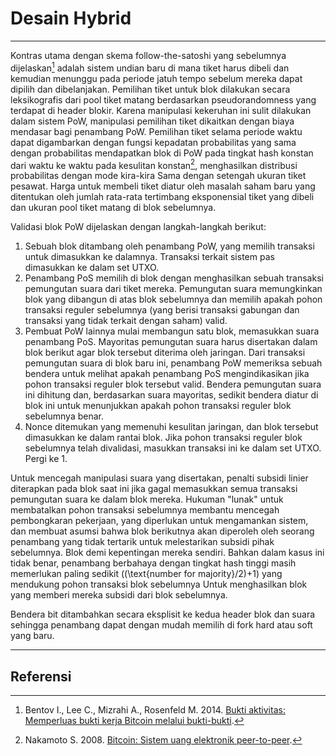 # Desain Hybrid

---

Kontras utama dengan skema follow-the-satoshi yang sebelumnya dijelaskan[^1] adalah sistem undian baru di mana tiket harus dibeli dan kemudian menunggu pada periode jatuh tempo sebelum mereka dapat dipilih dan dibelanjakan. Pemilihan tiket untuk blok dilakukan secara leksikografis dari pool tiket matang berdasarkan pseudorandomness yang terdapat di header blokir. Karena manipulasi kekeruhan ini sulit dilakukan dalam sistem PoW, manipulasi pemilihan tiket dikaitkan dengan biaya mendasar bagi penambang PoW. Pemilihan tiket selama periode waktu dapat digambarkan dengan fungsi kepadatan probabilitas yang sama dengan probabilitas mendapatkan blok di PoW pada tingkat hash konstan dari waktu ke waktu pada kesulitan konstan[^2], menghasilkan distribusi probabilitas dengan mode kira-kira Sama dengan setengah ukuran tiket pesawat. Harga untuk membeli tiket diatur oleh masalah saham baru yang ditentukan oleh jumlah rata-rata tertimbang eksponensial tiket yang dibeli dan ukuran pool tiket matang di blok sebelumnya.

Validasi blok PoW dijelaskan dengan langkah-langkah berikut:

1. Sebuah blok ditambang oleh penambang PoW, yang memilih transaksi untuk dimasukkan ke dalamnya. Transaksi terkait sistem pas dimasukkan ke dalam set UTXO.
2. Penambang PoS memilih di blok dengan menghasilkan sebuah transaksi pemungutan suara dari tiket mereka. Pemungutan suara memungkinkan blok yang dibangun di atas blok sebelumnya dan memilih apakah pohon transaksi reguler sebelumnya (yang berisi transaksi gabungan dan transaksi yang tidak terkait dengan saham) valid.
3. Pembuat PoW lainnya mulai membangun satu blok, memasukkan suara penambang PoS. Mayoritas pemungutan suara harus disertakan dalam blok berikut agar blok tersebut diterima oleh jaringan. Dari transaksi pemungutan suara di blok baru ini, penambang PoW memeriksa sebuah bendera untuk melihat apakah penambang PoS mengindikasikan jika pohon transaksi reguler blok tersebut valid. Bendera pemungutan suara ini dihitung dan, berdasarkan suara mayoritas, sedikit bendera diatur di blok ini untuk menunjukkan apakah pohon transaksi reguler blok sebelumnya benar.
4. Nonce ditemukan yang memenuhi kesulitan jaringan, dan blok tersebut dimasukkan ke dalam rantai blok. Jika pohon transaksi reguler blok sebelumnya telah divalidasi, masukkan transaksi ini ke dalam set UTXO. Pergi ke 1.

Untuk mencegah manipulasi suara yang disertakan, penalti subsidi linier diterapkan pada blok saat ini jika gagal memasukkan semua transaksi pemungutan suara ke dalam blok mereka. Hukuman "lunak" untuk membatalkan pohon transaksi sebelumnya membantu mencegah pembongkaran pekerjaan, yang diperlukan untuk mengamankan sistem, dan membuat asumsi bahwa blok berikutnya akan diperoleh oleh seorang penambang yang tidak tertarik untuk melestarikan subsidi pihak sebelumnya. Blok demi kepentingan mereka sendiri. Bahkan dalam kasus ini tidak benar, penambang berbahaya dengan tingkat hash tinggi masih memerlukan paling sedikit \((\text{number for majority}/2)+1\) yang mendukung pohon transaksi blok sebelumnya  Untuk menghasilkan blok yang memberi mereka subsidi dari blok sebelumnya.

Bendera bit ditambahkan secara eksplisit ke kedua header blok dan suara sehingga penambang dapat dengan mudah memilih di fork hard atau soft yang baru.

---

## <i class="fa fa-book"></i> Referensi 

[^1]: Bentov I., Lee C., Mizrahi A., Rosenfeld M. 2014. [Bukti aktivitas: Memperluas bukti kerja Bitcoin melalui bukti-bukti](https://decred.org/research/bentov2014.pdf).
[^2]: Nakamoto S. 2008. [Bitcoin: Sistem uang elektronik peer-to-peer](https://decred.org/research/nakamoto2008.pdf).
